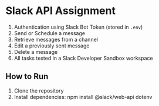 # Slack API Assignment

1. Authentication using Slack Bot Token (stored in `.env`)
2. Send or Schedule a message
3. Retrieve messages from a channel
4. Edit a previously sent message
5. Delete a message
6. All tasks tested in a Slack Developer Sandbox workspace


## How to Run
1. Clone the repository
2. Install dependencies: npm install @slack/web-api dotenv
